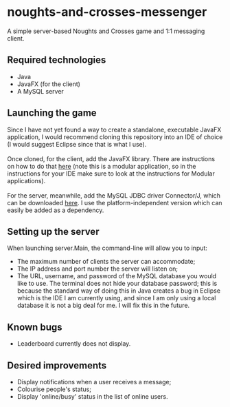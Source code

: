 # noughts-and-crosses-messenger
A simple server-based Noughts and Crosses game and 1:1 messaging client.
## Required technologies
- Java
- JavaFX (for the client)
- A MySQL server
## Launching the game
Since I have not yet found a way to create a standalone, executable JavaFX application, I would recommend cloning this repository into an IDE of choice (I would suggest Eclipse since that is what I use).<br/><br/>
Once cloned, for the client, add the JavaFX library. There are instructions on how to do that [here](https://openjfx.io/openjfx-docs/) (note this is a modular application, so in the instructions for your IDE make sure to look at the instructions for Modular applications).<br/><br/>
For the server, meanwhile, add the MySQL JDBC driver Connector/J, which can be downloaded [here](https://dev.mysql.com/downloads/connector/j/). I use the platform-independent version which can easily be added as a dependency.
## Setting up the server
When launching server.Main, the command-line will allow you to input:
- The maximum number of clients the server can accommodate;
- The IP address and port number the server will listen on;
- The URL, username, and password of the MySQL database you would like to use.
The terminal does not hide your database password; this is because the standard way of doing this in Java creates a bug in Eclipse which is the IDE I am currently using, and since I am only using a local database it is not a big deal for me. I will fix this in the future.
## Known bugs
- Leaderboard currently does not display.
## Desired improvements
- Display notifications when a user receives a message;
- Colourise people's status;
- Display 'online/busy' status in the list of online users.
